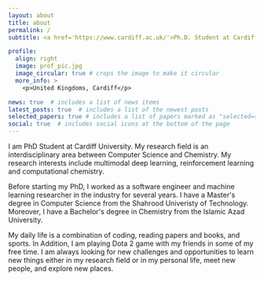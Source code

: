 ```yaml
---
layout: about
title: about
permalink: /
subtitle: <a href='https://www.cardiff.ac.uk/'>Ph.D. Student at Cardiff University</a> Cardiff, United Kingdoms

profile:
  align: right
  image: prof_pic.jpg
  image_circular: true # crops the image to make it circular
  more_info: >
    <p>United Kingdoms, Cardiff</p>

news: true  # includes a list of news items
latest_posts: true  # includes a list of the newest posts
selected_papers: true # includes a list of papers marked as "selected={true}"
social: true  # includes social icons at the bottom of the page
---
```

I am PhD Student at Cardiff University. My research field is an interdisciplinary area between Computer Science and Chemistry.
My research interests include multimodal deep learning, reinforcement learning and computational chemistry.

Before starting my PhD, I worked as a software engineer and machine learning researcher in the industry for several years.
I have a Master's degree in Computer Science from the Shahrood Univeristy of Technology.
Moreover, I have a Bachelor's degree in Chemistry from the Islamic Azad University. 

My daily life is a combination of coding, reading papers and books, and sports. 
In Addition, I am playing Dota 2 game with my friends in some of my free time.
I am always looking for new challenges and opportunities to learn new things either in my research field or in my personal life, meet new people, and explore new places.
